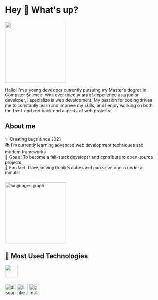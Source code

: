 <h1 align="left">Hey 👋 What's up?</h1>

###
<img align="center" height="200" src="https://media4.giphy.com/media/v1.Y2lkPTc5MGI3NjExbXNkNHRxaXg1ZG1rc3ZiZDIwdXc3MWtjd3l1dGY5NjVjZDhybGpueCZlcD12MV9pbnRlcm5hbF9naWZfYnlfaWQmY3Q9Zw/qgQUggAC3Pfv687qPC/giphy.webp"  />

<p align="left">Hello! I'm a young developer currently pursuing my Master's degree in Computer Science. With over three years of experience as a junior developer, I specialize in web development. My passion for coding drives me to constantly learn and improve my skills, and I enjoy working on both the front-end and back-end aspects of web projects.</p>


###

<h2 align="left">About me</h2>

###

<p align="left">✨ Creating bugs since 2021<br>📚 I'm currently learning advanced web development techniques and modern frameworks<br>🎯 Goals: To become a full-stack developer and contribute to open-source projects<br>🎲 Fun fact: I love solving Rubik's cubes and can solve one in under a minute!</p>

###

<div align="left">
  <img src="https://github-readme-stats.vercel.app/api/top-langs?username=sinan-yazici&locale=en&hide_title=false&layout=compact&card_width=500&langs_count=8&theme=dracula&hide_border=false" height="200" alt="languages graph"  />
</div>

###

<h2 align="left">🧠 Most Used Technologies</h2>

<p align="left">
  <img src="https://skillicons.dev/icons?i=symfony,react,nextjs,javascript,php,tailwind,bootstrap" height="40" />
</p>

###
###

<div align="left">
  <img src="https://img.shields.io/static/v1?message=Discord&logo=discord&label=&color=7289DA&logoColor=white&labelColor=&style=for-the-badge" height="35" alt="discord logo"  />
  <img src="https://img.shields.io/static/v1?message=LinkedIn&logo=linkedin&label=&color=0077B5&logoColor=white&labelColor=&style=for-the-badge" height="35" alt="linkedin logo"  />
  <img src="https://img.shields.io/static/v1?message=Gmail&logo=gmail&label=&color=D14836&logoColor=white&labelColor=&style=for-the-badge" height="35" alt="gmail logo"  />
</div>

###
